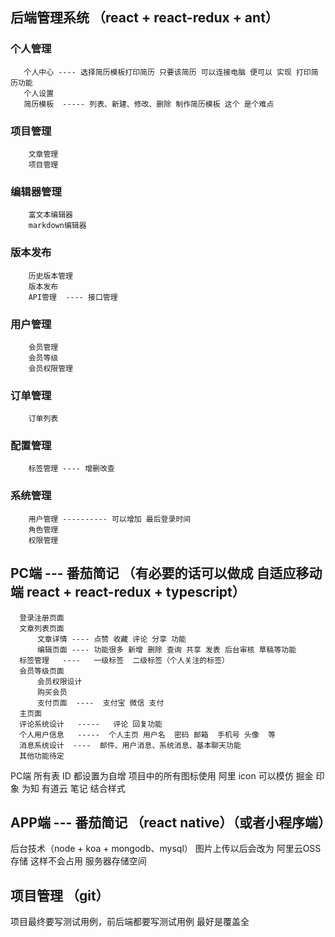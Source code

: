 ## 后端管理系统 （react + react-redux + ant）
### 个人管理
       个人中心 ---- 选择简历模板打印简历 只要该简历 可以连接电脑 便可以 实现 打印简历功能
       个人设置
       简历模板  ----- 列表、新建、修改、删除 制作简历模板 这个 是个难点
### 项目管理
        文章管理
        项目管理
### 编辑器管理
        富文本编辑器
        markdown编辑器
### 版本发布
        历史版本管理
        版本发布
        API管理  ---- 接口管理
### 用户管理
        会员管理
        会员等级
        会员权限管理
### 订单管理
        订单列表
### 配置管理
        标签管理 ---- 增删改查
### 系统管理
        用户管理 ---------- 可以增加 最后登录时间
        角色管理
        权限管理  
## PC端 --- 番茄简记  （有必要的话可以做成 自适应移动端  react + react-redux + typescript）
      登录注册页面
      文章列表页面
          文章详情 ---- 点赞 收藏 评论 分享 功能
          编辑页面 ---- 功能很多 新增 删除 查询 共享 发表 后台审核 草稿等功能 
      标签管理   ----   一级标签  二级标签（个人关注的标签）
      会员等级页面
          会员权限设计
          购买会员
          支付页面  ----  支付宝 微信 支付
      主页面  
      评论系统设计   -----   评论 回复功能
      个人用户信息   -----  个人主页 用户名  密码 邮箱  手机号 头像  等 
      消息系统设计  ----  邮件、用户消息、系统消息、基本聊天功能
      其他功能待定
  PC端 所有表 ID 都设置为自增
  项目中的所有图标使用 阿里 icon
  可以模仿 掘金 印象 为知 有道云 笔记 结合样式
        
## APP端 --- 番茄简记 （react native）（或者小程序端）

后台技术（node + koa + mongodb、mysql）
图片上传以后会改为 阿里云OSS 存储 这样不会占用 服务器存储空间

## 项目管理 （git）

项目最终要写测试用例，前后端都要写测试用例 最好是覆盖全
 
